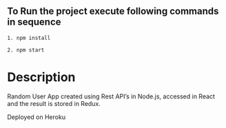 ## To Run the project execute following commands in sequence

    1. npm install

    2. npm start
# Description

Random User App created using Rest API’s in Node.js, accessed in React and the result is stored in Redux.

Deployed on Heroku